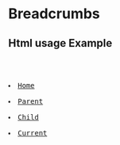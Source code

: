 # Breadcrumbs

## Html usage Example

<pre>
  <nav class="component breadcrumbs">
    <li><a href="/">Home</a>
    <li><a href="#">Parent</a>
    <li><a href="#">Child</a>
    <li><a href="#">Current</a>
  </nav>
</pre>
